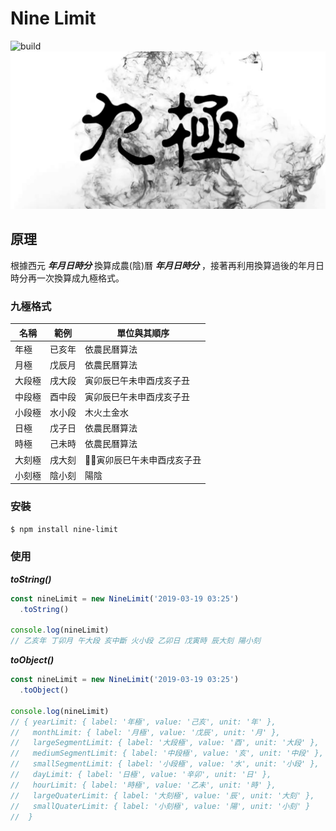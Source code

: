 # Nine Limit

![build](https://travis-ci.org/yo8568/nine-limit.svg?branch=master)
![九極](/public/assets/nine-limit.png)

## 原理

根據西元 ***年月日時分*** 換算成農(陰)曆 ***年月日時分*** ，接著再利用換算過後的年月日時分再一次換算成九極格式。

### 九極格式

| 名稱   | 範例  |   單位與其順序 |
|-------|---------|--------------|
| 年極   | 已亥年  |   依農民曆算法  |
| 月極   | 戊辰月  |  依農民曆算法  |
| 大段極  | 戌大段  |  寅卯辰巳午未申酉戌亥子丑  |
| 中段極  | 酉中段  |  寅卯辰巳午未申酉戌亥子丑  |
| 小段極  | 水小段  |  木火土金水  |
| 日極    | 戊子日  |  依農民曆算法  |
| 時極    | 己未時  |  依農民曆算法  |
| 大刻極  | 戌大刻  |  寅卯辰巳午未申酉戌亥子丑  |
| 小刻極  | 陰小刻  |  陽陰  |

### 安裝

```bash
$ npm install nine-limit
```

### 使用

***toString()***

```javascript
const nineLimit = new NineLimit('2019-03-19 03:25')
  .toString()

console.log(nineLimit)
// 乙亥年 丁卯月 午大段 亥中斷 火小段 乙卯日 戊寅時 辰大刻 陽小刻
```

***toObject()***

```javascript
const nineLimit = new NineLimit('2019-03-19 03:25')
  .toObject()

console.log(nineLimit)
// { yearLimit: { label: '年極', value: '己亥', unit: '年' },
//   monthLimit: { label: '月極', value: '戊辰', unit: '月' },
//   largeSegmentLimit: { label: '大段極', value: '酉', unit: '大段' },
//   mediumSegmentLimit: { label: '中段極', value: '亥', unit: '中段' },
//   smallSegmentLimit: { label: '小段極', value: '水', unit: '小段' },
//   dayLimit: { label: '日極', value: '辛卯', unit: '日' },
//   hourLimit: { label: '時極', value: '乙未', unit: '時' },
//   largeQuaterLimit: { label: '大刻極', value: '辰', unit: '大刻' },
//   smallQuaterLimit: { label: '小刻極', value: '陽', unit: '小刻' }
//  }
```
